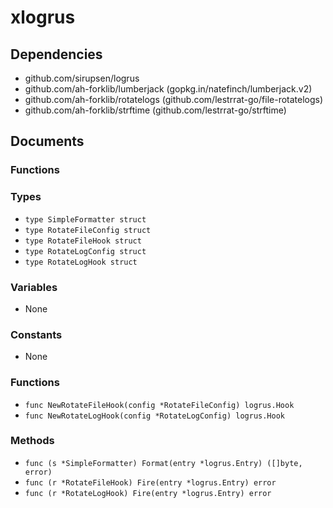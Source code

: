 # xlogrus

## Dependencies

+ github.com/sirupsen/logrus
+ github.com/ah-forklib/lumberjack (gopkg.in/natefinch/lumberjack.v2)
+ github.com/ah-forklib/rotatelogs (github.com/lestrrat-go/file-rotatelogs)
+ github.com/ah-forklib/strftime (github.com/lestrrat-go/strftime)

## Documents

### Functions

### Types

+ `type SimpleFormatter struct`
+ `type RotateFileConfig struct`
+ `type RotateFileHook struct`
+ `type RotateLogConfig struct`
+ `type RotateLogHook struct`

### Variables

+ None

### Constants

+ None

### Functions

+ `func NewRotateFileHook(config *RotateFileConfig) logrus.Hook`
+ `func NewRotateLogHook(config *RotateLogConfig) logrus.Hook`

### Methods

+ `func (s *SimpleFormatter) Format(entry *logrus.Entry) ([]byte, error)`
+ `func (r *RotateFileHook) Fire(entry *logrus.Entry) error`
+ `func (r *RotateLogHook) Fire(entry *logrus.Entry) error`
